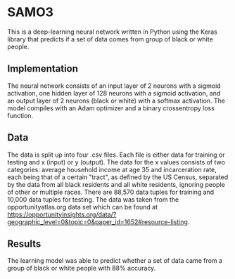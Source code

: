 # SAMO3

This is a deep-learning neural network written in Python using the Keras library that predicts if a set of data comes from group of black or white people.

## Implementation

The neural network consists of an input layer of 2 neurons with a sigmoid activation, one hidden layer of 128 neurons with a sigmoid activation, and an output layer of 2 neurons (black or white) with a softmax activation. The model compiles with an Adam optimizer and a binary crossentropy loss function.

## Data

The data is split up into four .csv files. Each file is either data for training or testing and x (input) or y (output).
The data for the x values consists of two categories: average household income at age 35 and incarceration rate, each being that of
a certain "tract", as defined by the US Census, separated by the data from all black residents and all white residents, ignoring people of other or multiple races.
There are 88,570 data tuples for training and 10,000 data tuples for testing.
The data was taken from the opportunityatlas.org data set which can be found at https://opportunityinsights.org/data/?geographic_level=0&topic=0&paper_id=1652#resource-listing.

## Results

The learning model was able to predict whether a set of data came from a group of black or white people with 88% accuracy.
